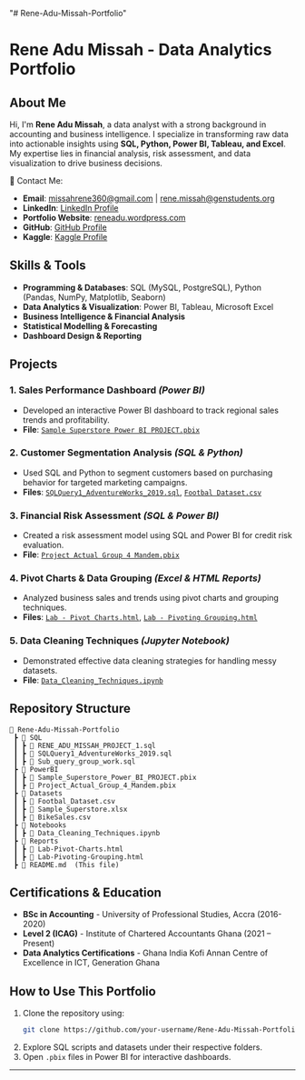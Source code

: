 "# Rene-Adu-Missah-Portfolio" 
# Rene Adu Missah - Data Analytics Portfolio

## About Me
Hi, I'm **Rene Adu Missah**, a data analyst with a strong background in accounting and business intelligence. I specialize in transforming raw data into actionable insights using **SQL, Python, Power BI, Tableau, and Excel**. My expertise lies in financial analysis, risk assessment, and data visualization to drive business decisions.

📩 Contact Me:  
- **Email**: missahrene360@gmail.com | rene.missah@genstudents.org  
- **LinkedIn**: [LinkedIn Profile](https://www.linkedin.com/public-profile/settings?trk=d_flagship3_profile_self_view_public_profile#:~:text=www.linkedin.com,Vanity%20URL%20name)  
- **Portfolio Website**: [reneadu.wordpress.com](https://reneadu.wordpress.com)  
- **GitHub**: [GitHub Profile](https://github.com/your-username)  
- **Kaggle**: [Kaggle Profile](https://www.kaggle.com/your-profile)  

## Skills & Tools
- **Programming & Databases**: SQL (MySQL, PostgreSQL), Python (Pandas, NumPy, Matplotlib, Seaborn)
- **Data Analytics & Visualization**: Power BI, Tableau, Microsoft Excel
- **Business Intelligence & Financial Analysis**
- **Statistical Modelling & Forecasting**
- **Dashboard Design & Reporting**

## Projects
### 1. **Sales Performance Dashboard** *(Power BI)*
- Developed an interactive Power BI dashboard to track regional sales trends and profitability.
- **File**: [`Sample Superstore Power BI PROJECT.pbix`](./PowerBI/Sample_Superstore_Power_BI_PROJECT.pbix)

### 2. **Customer Segmentation Analysis** *(SQL & Python)*
- Used SQL and Python to segment customers based on purchasing behavior for targeted marketing campaigns.
- **Files**: [`SQLQuery1_AdventureWorks_2019.sql`](./SQL/SQLQuery1_AdventureWorks_2019.sql), [`Footbal Dataset.csv`](./Datasets/Footbal_Dataset.csv)

### 3. **Financial Risk Assessment** *(SQL & Power BI)*
- Created a risk assessment model using SQL and Power BI for credit risk evaluation.
- **File**: [`Project Actual Group 4 Mandem.pbix`](./PowerBI/Project_Actual_Group_4_Mandem.pbix)

### 4. **Pivot Charts & Data Grouping** *(Excel & HTML Reports)*
- Analyzed business sales and trends using pivot charts and grouping techniques.
- **Files**: [`Lab - Pivot Charts.html`](./Reports/Lab-Pivot-Charts.html), [`Lab - Pivoting Grouping.html`](./Reports/Lab-Pivoting-Grouping.html)

### 5. **Data Cleaning Techniques** *(Jupyter Notebook)*
- Demonstrated effective data cleaning strategies for handling messy datasets.
- **File**: [`Data_Cleaning_Techniques.ipynb`](./Notebooks/Data_Cleaning_Techniques.ipynb)

## Repository Structure
```
📂 Rene-Adu-Missah-Portfolio
 ┣ 📂 SQL
 ┃ ┣ 📄 RENE_ADU_MISSAH_PROJECT_1.sql
 ┃ ┣ 📄 SQLQuery1_AdventureWorks_2019.sql
 ┃ ┣ 📄 Sub_query_group_work.sql
 ┣ 📂 PowerBI
 ┃ ┣ 📄 Sample_Superstore_Power_BI_PROJECT.pbix
 ┃ ┣ 📄 Project_Actual_Group_4_Mandem.pbix
 ┣ 📂 Datasets
 ┃ ┣ 📄 Footbal_Dataset.csv
 ┃ ┣ 📄 Sample_Superstore.xlsx
 ┃ ┣ 📄 BikeSales.csv
 ┣ 📂 Notebooks
 ┃ ┣ 📄 Data_Cleaning_Techniques.ipynb
 ┣ 📂 Reports
 ┃ ┣ 📄 Lab-Pivot-Charts.html
 ┃ ┣ 📄 Lab-Pivoting-Grouping.html
 ┣ 📄 README.md  (This file)
```

## Certifications & Education
- **BSc in Accounting** - University of Professional Studies, Accra (2016-2020)
- **Level 2 (ICAG)** - Institute of Chartered Accountants Ghana (2021 – Present)
- **Data Analytics Certifications** - Ghana India Kofi Annan Centre of Excellence in ICT, Generation Ghana

## How to Use This Portfolio
1. Clone the repository using:
   ```bash
   git clone https://github.com/your-username/Rene-Adu-Missah-Portfolio.git
   ```
2. Explore SQL scripts and datasets under their respective folders.
3. Open `.pbix` files in Power BI for interactive dashboards.

---
